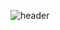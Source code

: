 ![header](https://capsule-render.vercel.app/api?type=spft&color=auto&height=300&section=header&text=capsule%20render&fontSize=90)



<!---
gangintheremark/gangintheremark is a ✨ special ✨ repository because its `README.md` (this file) appears on your GitHub profile.
You can click the Preview link to take a look at your changes.
--->
